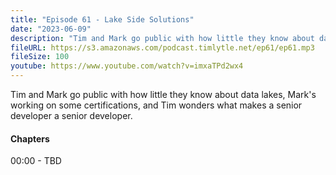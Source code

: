 ```yaml
---
title: "Episode 61 - Lake Side Solutions"
date: "2023-06-09"
description: "Tim and Mark go public with how little they know about data lakes, Mark's working on some certifications, and Tim wonders what makes a senior developer a senior developer."
fileURL: https://s3.amazonaws.com/podcast.timlytle.net/ep61/ep61.mp3
fileSize: 100
youtube: https://www.youtube.com/watch?v=imxaTPd2wx4
---
```


Tim and Mark go public with how little they know about data lakes, Mark's working on some certifications, and Tim wonders what makes a senior developer a senior developer.

#### Chapters

00:00 - TBD  
